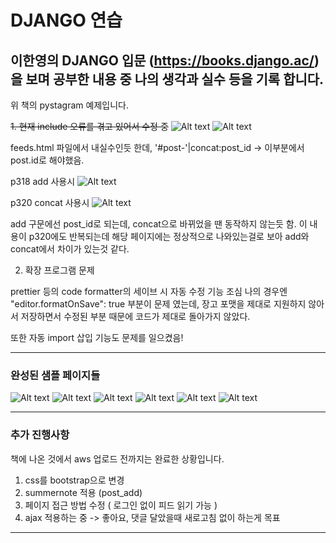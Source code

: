 # DJANGO 연습

## 이한영의 DJANGO 입문 (https://books.django.ac/) 을 보며 공부한 내용 중 나의 생각과 실수 등을 기록 합니다.


위 책의 pystagram 예제입니다.

~~1. 현재 include 오류를 겪고 있어서 수정 중~~
![Alt text](/read_images/image-1.png)
![Alt text](/read_images/image.png)

feeds.html 파일에서 내실수인듯 한데, '#post-'|concat:post_id -> 이부분에서 post.id로 해야했음.

p318 add 사용시
![Alt text](/read_images/p318.jpeg)

p320 concat 사용시
![Alt text](/read_images/p320.jpeg)

add 구문에선 post_id로 되는데, concat으로 바뀌었을 땐 동작하지 않는듯 함.
이 내용이 p320에도 반복되는데 해당 페이지에는 정상적으로 나와있는걸로 보아 add와 concat에서 차이가 있는것 같다.

2. 확장 프로그램 문제

prettier 등의 code formatter의 세이브 시 자동 수정 기능 조심
 나의 경우엔 "editor.formatOnSave": true 부분이 문제 였는데,
 장고 포맷을 제대로 지원하지 않아서 저장하면서 수정된 부분 때문에 코드가 제대로 돌아가지 않았다.

또한 자동 import 삽입 기능도 문제를 일으켰음!

---

### 완성된 샘플 페이지들

![Alt text](/read_images/image-2.png)
![Alt text](/read_images/image-3.png)
![Alt text](/read_images/image-4.png)
![Alt text](/read_images/image-5.png)
![Alt text](/read_images/image-6.png)
![Alt text](/read_images/image-7.png)


---
### 추가 진행사항

책에 나온 것에서 aws 업로드 전까지는 완료한 상황입니다.
1. css를 bootstrap으로 변경
2. summernote 적용 (post_add)
3. 페이지 접근 방법 수정 ( 로그인 없이 피드 읽기 가능 )
4. ajax 적용하는 중 -> 좋아요, 댓글 달았을때 새로고침 없이 하는게 목표
---
